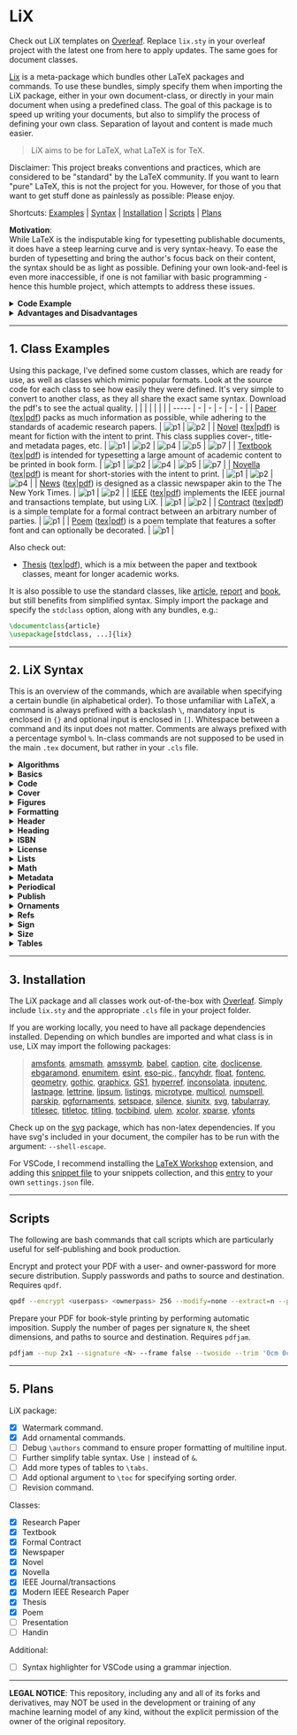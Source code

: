 # LiX <!-- omit in toc -->

Check out LiX templates on [Overleaf](https://www.overleaf.com/latex/templates?q=lix). Replace `lix.sty` in your overleaf project with the latest one from here to apply updates. The same goes for document classes.

[Lix](lix.sty) is a meta-package which bundles other LaTeX packages and commands. To use these bundles, simply specify them when importing the LiX package, either in your own document-class, or directly in your main document when using a predefined class. The goal of this package is to speed up writing your documents, but also to simplify the process of defining your own class. Separation of layout and content is made much easier.

> LiX aims to be for LaTeX, what LaTeX is for TeX.

Disclaimer: This project breaks conventions and practices, which are considered to be "standard" by the LaTeX community. If you want to learn "pure" LaTeX, this is not the project for you. However, for those of you that want to get stuff done as painlessly as possible: Please enjoy.

Shortcuts: [Examples](#examples) | [Syntax](#syntax) | [Installation](#installation) | [Scripts](#scripts) | [Plans](#plans)

**Motivation**: \
While LaTeX is the indisputable king for typesetting publishable documents, it does have a steep learning curve and is very syntax-heavy. To ease the burden of typesetting and bring the author's focus back on their content, the syntax should be as light as possible. Defining your own look-and-feel is even more inaccessible, if one is not familiar with basic programming -  hence this humble project, which attempts to address these issues.

<details><summary><b>Code Example</b></summary>
Say, we want to setup a book with the US letter size and a very specific margin, It should have both front and back cover art with a title, a subtitle, multiple authors, etc, which should be added to the pdf-metadata. We would also like a page containing formal information, such as licensing and an ISBN-code and maybe a barcode. We want to be able to include centered, scaled figures and syntax-highlighted code blocks, both captioned. We would also like the document to be in Danish, following specific hyphenation rules, etc.

All that can be achieved by this:
```latex
\documentclass{thesis} % Or any of the other document classes.

% Document configuration.
\lang      {english}
\size      {a4}
\cover     {path/to/front.pdf}{path/to/back.pdf}
\margins   {22mm}{20mm}{21mm}{40mm}
\title     {A Cool Title}
\subtitle  {And a Cool Subtitle}
\authors   {Nicklas Vraa}{Another Guy}{And Another}
\date      {01/01/2023}
\isbn      {123456789}
\license   {CC}{nc}{3.0}{My Company}
\edition   {3}{2023}
\watermark {DRAFT}{black!10}
\shield    {copyrighted}
% ...

\begin{document}
% ... No need for \maketitle or anything else.

\toc % Include table-of-contents

\h{Introduction} % Level-1 heading.
% ...

\hh{Motivation} % Level-2 heading.
% ...

    % Simple code-snippet inclusion.
    \code{my_snippet}{python}{
    import numpy as np
    % ...
    }{This code does this and that...}

% ...

    % One-line figure import that supports jpg, png, svg, pdf, etc.
    \fig{ny_figure}{0.8}{path/to/image.png}{This figures explains how...}

% ...

\end{document}
```
Imagine the LaTeX code, you would have to write to achieve the same - even when using appropriate packages. The layout of each element should be customized by defining a custom class that builds on top of one of the standard classes. Examples are shown later.

</details>

<details><summary><b>Advantages and Disadvantages</b></summary>

Advantages:
- The source code of a document becomes as easy to read and understand as Markdown and is drastically shorter.
- The style of a document is completely separated from its content, and keeping a consistent style is simpler.
- Configuring your document is simpler, because you don't interface directly with individual packages, which may employ different syntax.
- Creating your own class, which implements a custom look-and-feel, is much easier.

Disadvantages:
- If one wants to change their document into a class that has not been defined using this package, there may be difficulties when compiling. To address this, I've recreated the `IEEEtran` class, as a reference for how to reimplement an existing look using LiX.
- You do not have the extreme fine-grained control over your custom class, as you would with pure LaTeX.
- The command names are not as descriptive as standard LaTeX. Minimal impact on source-code readability was prioritized.

</details>

---
## 1. Class Examples <a name="examples"></a>
Using this package, I've defined some custom classes, which are ready for use, as well as classes which mimic popular formats. Look at the source code for each class to see how easily they were defined. It's very simple to convert to another class, as they all share the exact same syntax. Download the pdf's to see the actual quality.
|  |   |   |   |   |   |
| ----- | - | - | - | - | - |
| [Paper](classes/custom_classes/paper.cls) ([tex](classes/custom_classes/paper_example.tex)\|[pdf](classes/custom_classes/paper_example.pdf)) packs as much information as possible, while adhering to the standards of academic research papers. | ![p1](screenshots/paper/p1.png) | ![p2](screenshots/paper/p2.png) |
| [Novel](classes/custom_classes/novel.cls) ([tex](classes/custom_classes/novel_example.tex)\|[pdf](classes/custom_classes/novel_example.pdf)) is meant for fiction with the intent to print. This class supplies cover-, title- and metadata pages, etc. | ![p1](screenshots/novel/p1.png) | ![p2](screenshots/novel/p2.png) | ![p4](screenshots/novel/p4.png) | ![p5](screenshots/novel/p5.png) | ![p7](screenshots/novel/p7.png) |
| [Textbook](classes/custom_classes/textbook.cls) ([tex](classes/custom_classes/textbook_example.tex)\|[pdf](classes/custom_classes/textbook_example.pdf)) is intended for typesetting a large amount of academic content to be printed in book form. | ![p1](screenshots/textbook/p1.png) | ![p2](/screenshots/textbook/p2.png) | ![p4](screenshots/textbook/p4.png) | ![p5](screenshots/textbook/p5.png) | ![p7](screenshots/textbook/p7.png) |
| [Novella](classes/custom_classes/novella.cls) ([tex](classes/custom_classes/novella_example.tex)\|[pdf](classes/custom_classes/novella_example.pdf)) is meant for short-stories with the intent to print. | ![p1](screenshots/novella/p1.png) | ![p2](screenshots/novella/p2.png) | ![p4](screenshots/novella/p3.png) |
| [News](classes/custom_classes/news.cls) ([tex](classes/custom_classes/news_example.tex)\|[pdf](classes/custom_classes/news_example.pdf)) is designed as a classic newspaper akin to the The New York Times. | ![p1](screenshots/news/p1.png) | ![p2](screenshots/news/p2.png) |
| [IEEE](classes/popular_classes/ieee.cls) ([tex](classes/popular_classes/ieee_example.tex)\|[pdf](classes/popular_classes/ieee_example.pdf)) implements the IEEE journal and transactions template, but using LiX. | ![p1](screenshots/ieee/p1.png) | ![p2](screenshots/ieee/p2.png) |
| [Contract](classes/custom_classes/contract.cls) ([tex](classes/custom_classes/contract_example.tex)\|[pdf](classes/custom_classes/contract_example.pdf)) is a simple template for a formal contract between an arbitrary number of parties. | ![p1](screenshots/contract/p1.png) |
| [Poem](classes/custom_classes/poem.cls) ([tex](classes/custom_classes/poem_example.tex)\|[pdf](classes/custom_classes/poem_example.pdf)) is a poem template that features a softer font and can optionally be decorated. | ![p1](screenshots/poem/p1.png) |


Also check out:
- [Thesis](classes/custom_classes/thesis.cls) ([tex](classes/custom_classes/thesis_example.tex)\|[pdf](classes/custom_classes/thesis_example.pdf)), which is a mix between the paper and textbook classes, meant for longer academic works.


It is also possible to use the standard classes, like [article](classes/standard_classes/article_example.tex), [report](classes/standard_classes/report_example.tex) and [book](classes/standard_classes/book_example.tex), but still benefits from simplified syntax. Simply import the package and specify the `stdclass` option, along with any bundles, e.g.:
```latex
\documentclass{article}
\usepackage[stdclass, ...]{lix}
```

---
## 2. LiX Syntax <a name="syntax"></a>
This is an overview of the commands, which are available when specifying a certain bundle (in alphabetical order). To those unfamiliar with LaTeX, a command is always prefixed with a backslash `\`, mandatory input is enclosed in `{}` and optional input is enclosed in `[]`. Whitespace between a command and its input does not matter. Comments are always prefixed with a percentage symbol `%`. In-class commands are not supposed to be used in the main `.tex` document, but rather in your `.cls` file.

<details><summary><b>Algorithms</b></summary>

Insert algorithms into your document. Simply type your algorithm in plain text and mix in math typesetting whenever you require, between `$`-signs. No need for any escaped `\keywords`.
```latex
...
    \algo{label}{
    % Your algorithm.
    % $some+math$
    }{caption}
...
```
Algorithms will be subtly highlighted. A label is mandatory, but caption is optional. Indent the block four spaces, as these will be gobbled (removed) in the resulting pdf. This is for better readability in the source file. I recommend indenting all algorithms, tables, figures, etc., to better distinguish them from regular text.

</details>

<details><summary><b>Basics</b></summary>

A collection of essential commands and aliases.

- `\abstract{summary of findings}` \
  Alias: \blurb{...} (for books).
- `\add{path/to/file.tex/pdf}` \
  Inserts the tex-code from the given file, exactly like `\input{}`, but also handles pdf files, which are inserted as pages. If starred, i.e. `add*{}`, the given pdf will become the background of the current page.
- `anchor{position}{...}` \
  Aligns its content either `left`, `right` or `center`.
- `\authors{first}{second}{...}{sixth}` \
  Handles six entries. Alias: \author{...}.
- `\by{name}{email}{path/to/image.png}` \
  Byline, image is optional.
- `\date{01/01/2023}` \
  The command \today is available.
- `\idnum{123456789}` \
  Could be any alphanumeric.
- `\keywords{this, that, ...}` \
  Alias: \subjects {this, that, ...}.
- `\lang{language}{cus-tom, hyphena-tion, rules}` \
  Localizes text and sets hyphenation rules. Custom list is optional.
- `\subtitle{Some Buzzwords}` \
  Alias: \slogan{...}.
- `\title{A Catchy Title}` \
  Alias: \publication {...}.
- `\toc` \
  Generate table of contents.
- `\url{link}{text}` \
  E.g. {https://github.com/NicklasVraa}{my page}. If `text` is not provided, the raw link will be displayed.
- `\cols{n}{...}` \
  Horizontally align content. \
  Use `\begin{columns}{n} ... \end{columns}` if `\cols` doesn't work. \
- `\watermark{Text}{color!opacity}` \
  Add text-based watermark, e.g. `DRAFT`, or `CONFIDENTIAL` with an optionally specified color and opacity, e.g. `blue!100`. Defaults to `gray!50`, if not specified.
- `\shield{Text}{opacity}` \
  Overlays every page with an invisible wall of text to prevent easy extraction of text, i.e. copy-pasting. Opacity is optional and between 0 (invisible) and 1 (black). E.g. `\shield{COPYRIGHTED, NICE TRY}`.
- `\np` and `\bl` \
  The first is an alias for `\newpage` and the second forces a blank line.

In-class commands:
- `\authorfont{\...}` \
  Apply styling commands to the author text.
- `\use{pkg1, pkg2, ..., pkgN}` \
  Import packages. Simpler alias of \usepackage.
- `\wrap{prepend...}{append...}` \
  Insert code immediately after \begin{document} and (optionally) immediately before \end{document}.

</details>

<details><summary><b>Code</b></summary>

Insert internal code blocks into your document.
```latex
...
    \code{label}{language}{
    % Your code.
    }{caption}
...
```
Or import external code from a file using the starred version.
```latex
\code*{label}{language}{path/to/file}{caption}
```

Code-blocks will be subtly highlighted according to the given language. A label is mandatory, but caption is optional. For no highlighting, set the language to `text`. For internal code block, indent the block four spaces, as these will be gobbled (removed) in the resulting pdf. This is for better readability in the source file. I recommend indenting all code-blocks, tables, figures, etc., to better distinguish them from regular text.

</details>

<details><summary><b>Cover</b></summary>

Add a cover to your document, as in the front and back of a book.
- `\cover{path/to/front.pdf}{path/to/back.pdf}` \
  The images have to be pdf-files. The starred version will **not** print the title, author, etc. on top of the cover. This is useful, if the cover already includes these. Should be called before `\begin{document}`.

In-class commands:
- `\addFrontCover`
- `\addBackCover`

</details>

<details><summary><b>Figures</b></summary>

Place figures, i.e. images and illustrations in your document.
- `\fig{label}{scale}{path}{caption}` \
  Places your figure at the spot where it's called, if possible. The command is file-format agnostic i.e. it works the same for both regular images and vector graphics. Scale is from 1% to 100% of the current column-width, i.e. from 0.01 to 1. Caption is optional.

</details>

<details><summary><b>Formatting</b></summary>

These command names were chosen to ensure that the readability of the source code is minimally affected.
- `\b{...}` (b)old text.
- `\c{...}` (c)ode/mono inline.
- `\i{...}` (i)talic text.
- `\l{...}` (l)arge letter.
- `\m{...}` (m)ath inline.
- `\s{...}` (s)trikeout.
- `\u{...}` (u)nderline.

</details>

<details><summary><b>Header</b></summary>

Add a strip of text to the top of each page.
- `\header{left}{center}{right}`

</details>

<details><summary><b>Heading</b></summary>

Add headings to the document.
- `\h{...}` Level one heading.
- `\hh{...}` Level two heading.
- `\hhh{...}` Level three heading.
- `\hhhh{...}` Level four heading.

Top-level headings will act like chapters in book-like classes, but as sections in article-like classes. Headings will be numbered, unless a `*` is added to the command, e.g. `\h*{...}`. The regular commands, like `\chapter` and `\section` can still be used along with their starred counterparts.

- `\start{odd/even}` \
  Applicable to book-like classes only. It will instruct the compiler to add blank pages such that chapters always start on odd or even pages. In western bookbinding, it is traditional to have chapters start on odd (recto) pages. If this command is not used, no blank pages will be added.

In-class commands:
- `addheadingseparator{type}` will separate numbering from the actual heading with either a `line` or a final `dot` after the number.

</details>

<details><summary><b>ISBN</b></summary>

Add an ISBN-code along with a corresponding barcode to your document. Should be called before `\begin{document}`.
- `\isbn{978-0201529838}`

</details>

<details><summary><b>License</b></summary>

Add a license to your document with an automatically generated copyright statement based on the input to the command. Should be called before `\begin{document}`.
- `\license{type}{modifiers}{version}{holder}` \
  An overview of the possible inputs the command. E.g \license{CC}{by-nc-sa}{3.0}. \
  The Copyright holder is optional.
  | Types | Modifiers | Versions |
  |-------|-----------|----------|
  | Creative Commons: `CC` | Attribution: `by` <br> ShareAlike: `sa` <br> NoDerivatives: `nd` <br> NonCommercial: `nc` <br> | Universal: `1.0` <br> Unported: `3.0` <br> International: `4.0` |

</details>

<details><summary><b>Lists</b></summary>

Add lists to your document. It is possible to nest lists.
```latex
\items{
    \item Something
    \item Another thing.
    \items*{
        \item Something else
        \item The final thing.
    }
}
```
`items{...}` will be numbered, and `items*{...}` will be bullet points.

</details>

<details><summary><b>Math</b></summary>

Add math-blocks to your document.
```latex
\math{label}{
    % Regular latex math.
}
```
The label is required and the math block will be numbered. These are shortcut commands in the math environment:
- `diff{f}{x}` $\frac{d f}{d x}$ (derivative)
- `diff*{f}{x}` $\frac{\partial f}{\partial x}$ (partial derivative)
- `\mean{x}` $\rightarrow \overline{x}$
- `\Re` $\rightarrow \mathbb{R}$ (Real set)
- `\Im` $\rightarrow \mathbb{I}$ (Imaginary set)
- `\N` $\rightarrow \mathbb{N}$ (Natural set)
- `\Z` $\rightarrow \mathbb{Z}$ (Integer set)
- `\Q` $\rightarrow \mathbb{Q}$ (Rational set)
- `\C` $\rightarrow \mathbb{C}$ (Complex set)
- `\epsilon` $\rightarrow \varepsilon$ (varepsilon)

</details>

<details><summary><b>Metadata</b></summary>

If this bundle is loaded, it will automatically fill in the metadata fields of the pdf, like the title, subject, keywords etc.

</details>

<details><summary><b>Periodical</b></summary>

Add various elements relating to documents that are periodicals, like a newspaper. Should be called before `\begin{document}`.

- `\cost{\$9.99}` \
  Add a price tag.
- `\issue{123}` \
  Add in issue number.
- `\location{Copenhagen}` \
  Add a location specifier.
- `\volume{123}` \
  Add a volume number.

</details>

<details><summary><b>Publish</b></summary>

Add various elements relating to documents that are published in book-form, like a novel. Should be called before `\begin{document}`.

- `\dedicate{dedicatee}{message}` \
  Dedicate your document to someone, along with an optional message.
- `\edition{123}{year}` \
  Specify the edition of the document and the year it was published.
- `\note{longer author's note}` \
  Add an author's note.
- `\publisher{your publishing company}` \
  Specify the publisher of your document.
- `\thank{people or organizations}` \
  Thank someone in your document.
- `\epigraph{poem or quotation}` \
  Add a short paragraph of informal text that suggests the theme of the book.
- `\endpages{N}{M}` \
  Add N blank pages to the start and optionally M blank pages to the end of the document. This is mostly useful when printing and binding the document into a book.

In-class commands (for creating custom classes): `\addFrontCover`, `\addBackCover`, `\addFormalPage`, `\addCorners`, `\addBorders`, `\addEpigraph`, `\addBlanks`.

</details>

<details><summary><b>Ornaments</b></summary>

Add ornamental elements all pages of the document. Browse the types of ornaments are available in the documentation for the `pgfornaments` package. Check out the [poem](classes/custom_classes/poem_example.pdf) class for a visual example.
- `\corners{ornament_id}{color!opacity}{width}{padding}` \
  Add ornaments to all four corners of all pages. Only the ID is mandatory.
- `\borders{ornament_id}{color!opacity}{width}{padding}` \
  Add ornaments to all four sides of all pages. Only the ID is mandatory.

</details>

<details><summary><b>Refs</b></summary>

Reference internal elements and cite external sources from your bibliography.
- `\at{label}` \
  Reference your figures, tables, math-blocks, headings, code-blocks, etc. using your own labels.
- `\At{label}` \
  Uppercase equivalent of \r.
- `\cite{your_source}` \
  As defined in your bibliography file.
- `\bib{path/to/refs}{style}` \
  Specify and print your bibliography in a given style. \
  Styles: `abbrv`, `acm`, `alpha`, `apalike`, `ieeetr`, `plain`, `siam`, `unsrt` \
  Default to `unsrt` (in order of appearance). \
  Do not include the `.bib` extension when specifying the path. \
  Adding a `*` to the command, i.e. `\bib*{...}` will print the entire given bibliography, regardless of whether entries have been explicitly referenced in your document.

In-class commands:
- `\bibfont{\...}` \
  Apply styling commands to the bibliography text.

</details>

<details><summary><b>Sign</b></summary>

Place signature fields in your document.
- `sign{name}{designation}` \
  E.g. \sign{Nicklas Vraa}{CEO of the Universe}. To place multiple fields on the same line, don't leave a blank line between command calls.

</details>

<details><summary><b>Size</b></summary>

These are commands for setting up the basic layout characteristics of your document. Should be called before `\begin{document}`.
- `\size{standard}{orientation}` \
  Set the dimensions and orientation of your document by specifying standards. E.g \size{a4}{portrait}.
  | ISO-A | ISO-B | ISO-C | ANSI | US | Orientation |
  |-------|-------|-------|------|----|-------------|
  | `a0` <br> `a1` <br> ... <br> `a6` | `b0` <br> `b1` <br> ... <br> `b6` | `c0` <br> `c1` <br> ... <br> `c6` | `ansia` <br> `ansib` <br> ... <br> `ansie` | `letter` <br> `executive` <br> `legal` | `portrait` <br> `landscape` |

  Alternatively, use `\size{custom}{width}{height}`, e.g. `\size{custom}{6in}{9in}`.
- `\margins{top}{bot}{inner}{outer}` \
  Alternatively, the margins may be specified as `{all}`, `{topbot}{innerouter}`, `{top}{bot}{innerouter}`. When doing double-sided printing, the inner margin is often wider than the outer margin to allow for space to bind pages together. For single-sided printing and digital-only documents, the inner and outer margins are almost always equal.

</details>

<details><summary><b>Tables</b></summary>

There are three types. These three tables will cover 90% of your table-needs, but you have access to the full power of the tabularray package for more complicated tables. The `&` symbol separates items and `\\` separates rows. Caption is optional.
```latex
\tabs{label}{type}{
    % Your table content.
}{caption}
```
Types:
- `cols`: Classic table, the top row acts as the header.
- `rows`: The left-most column acts as the header.
- `grid`: Both the top row and left-most column act as headers.

Formatting code for the table may also be given explicitly in the type field.

</details>

---
## 3. Installation <a name="installation"></a>
The LiX package and all classes work out-of-the-box with [Overleaf](https://www.overleaf.com). Simply include `lix.sty` and the appropriate `.cls` file in your project folder.

If you are working locally, you need to have all package dependencies installed. Depending on which bundles are imported and what class is in use, LiX may import the following packages:

> [amsfonts](https://ctan.org/pkg/amsfonts), [amsmath](https://ctan.org/pkg/amsmath), [amssymb](https://ctan.org/pkg/amsfonts), [babel](https://ctan.org/pkg/babel), [caption](https://ctan.org/pkg/caption), [cite](https://ctan.org/pkg/cite), [doclicense](https://ctan.org/pkg/doclicense), [ebgaramond](https://ctan.org/pkg/ebgaramond), [enumitem](https://ctan.org/pkg/enumitem), [esint](https://ctan.org/pkg/esint), [eso-pic](https://ctan.org/pkg/eso-pic),, [fancyhdr](https://ctan.org/pkg/fancyhdr), [float](https://ctan.org/pkg/float), [fontenc](https://ctan.org/pkg/fontenc), [geometry](https://ctan.org/pkg/geometry), [gothic](https://ctan.org/pkg/gothic), [graphicx](https://ctan.org/pkg/graphics), [GS1](https://ctan.org/pkg/gs1), [hyperref](https://ctan.org/pkg/hyperref), [inconsolata](https://ctan.org/pkg/inconsolata), [inputenc](https://ctan.org/pkg/inputenc), [lastpage](https://ctan.org/pkg/lastpage), [lettrine](https://ctan.org/pkg/lettrine), [lipsum](https://ctan.org/pkg/lipsum), [listings](https://ctan.org/pkg/listings), [microtype](https://ctan.org/pkg/microtype), [multicol](https://ctan.org/pkg/multicol), [numspell](https://ctan.org/pkg/numspell), [parskip](https://ctan.org/pkg/parskip), [pgfornaments](https://ctan.org/pkg/pgfornament), [setspace](https://ctan.org/pkg/setspace), [silence](https://ctan.org/pkg/silence), [siunitx](https://ctan.org/pkg/siunitx), [svg](https://ctan.org/pkg/svg), [tabularray](https://ctan.org/pkg/tabularray), [titlesec](https://ctan.org/pkg/titlesec), [titletoc](https://ctan.org/pkg/titletoc), [titling](https://ctan.org/pkg/titling), [tocbibind](https://ctan.org/pkg/tocbibind), [ulem](https://ctan.org/pkg/ulem), [xcolor](https://ctan.org/pkg/xcolor), [xparse](https://ctan.org/pkg/xparse), [yfonts](https://ctan.org/pkg/yfonts)

Check up on the [svg](https://ctan.org/pkg/svg?lang=en) package, which has non-latex dependencies. If you have svg's included in your document, the compiler has to be run with the argument: `--shell-escape`.

For VSCode, I recommend installing the [LaTeX Workshop](https://github.com/James-Yu/LaTeX-Workshop) extension, and adding this [snippet file](additional/lix.code-snippets) to your snippets collection, and this [entry](additional/settings.json) to your own `settings.json` file.

---
## Scripts <a name="scripts"></a>
The following are bash commands that call scripts which are particularly useful for self-publishing and book production.

Encrypt and protect your PDF with a user- and owner-password for more secure distribution. Supply passwords and paths to source and destination. Requires `qpdf`.
```bash
qpdf --encrypt <userpass> <ownerpass> 256 --modify=none --extract=n --print=none -- <source>.pdf <dest>.pdf
```

Prepare your PDF for book-style printing by performing automatic imposition. Supply the number of pages per signature `N`, the sheet dimensions, and paths to source and destination. Requires `pdfjam`.
```bash
pdfjam --nup 2x1 --signature <N> --frame false --twoside --trim '0cm 0cm 0cm 0cm' --clip true --quiet --keepinfo --papersize '{<height>,<2*width>}' --tidy --landscape --longedge --outfile <dest>.pdf <source>.pdf
```

---
## 5. Plans <a name="plans"></a>
LiX package:
- [x] Watermark command.
- [x] Add ornamental commands.
- [ ] Debug `\authors` command to ensure proper formatting of multiline input.
- [ ] Further simplify table syntax. Use `|` instead of `&`.
- [ ] Add more types of tables to `\tabs`.
- [ ] Add optional argument to `\toc` for specifying sorting order.
- [ ] Revision command.

Classes:
- [x] Research Paper
- [x] Textbook
- [x] Formal Contract
- [x] Newspaper
- [x] Novel
- [x] Novella
- [x] IEEE Journal/transactions
- [x] Modern IEEE Research Paper
- [x] Thesis
- [x] Poem
- [ ] Presentation
- [ ] Handin

Additional:
- [ ] Syntax highlighter for VSCode using a grammar injection.

---
**LEGAL NOTICE**: This repository, including any and all of its forks and derivatives, may NOT be used in the development or training of any machine learning model of any kind, without the explicit permission of the owner of the original repository.
